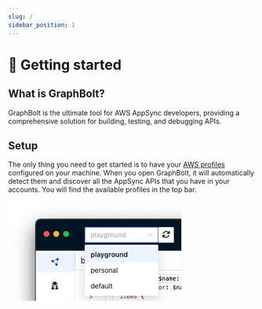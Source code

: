 ```yaml
---
slug: /
sidebar_position: 1
---
```


# 🚀 Getting started

## What is GraphBolt?

GraphBolt is the ultimate tool for AWS AppSync developers, providing a comprehensive solution for building, testing, and debugging APIs.

## Setup

The only thing you need to get started is to have your [AWS profiles](https://docs.aws.amazon.com/cli/latest/userguide/cli-configure-profiles.html) configured on your machine. When you open GraphBolt, it will automatically detect them and discover all the AppSync APIs that you have in your accounts. You will find the available profiles in the top bar.

![AWS profiles](aws-profiles.png)
